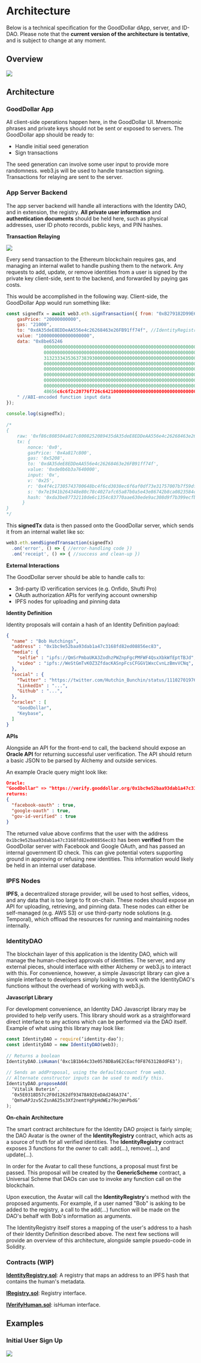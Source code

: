# Architecture
Below is a technical specification for the GoodDollar dApp, server, and ID-DAO. Please note that the **current version of the architecture is tentative**, and is subject to change at any moment.

## Overview

![](./img/out/Architecture_Overview.png)

## Architecture

### GoodDollar App

All client-side operations happen here, in the GoodDollar UI. Mnemonic phrases and private keys should not be sent or exposed to servers. The GoodDollar app should be ready to:

- Handle initial seed generation
- Sign transactions

The seed generation can involve some user input to provide more randomness. web3.js will be used to handle transaction signing. Transactions for relaying are sent to the server.

### App Server Backend

The app server backend will handle all interactions with the Identity DAO, and in extension, the registry. **All private user information** and **authentication documents** should be held here, such as physical addresses, user ID photo records, public keys, and PIN hashes. 

**Transaction Relaying**

![](./img/out/Transaction_Relay.png)

Every send transaction to the Ethereum blockchain requires gas, and managing an internal wallet to handle pushing them to the network. Any requests to add, update, or remove identities from a user is signed by the private key client-side, sent to the backend, and forwarded by paying gas costs.


This would be accomplished in the following way. Client-side, the GoodDollar App would run something like:
```javascript
const signedTx = await web3.eth.signTransaction({ from: "0xB279182D99E65703F0076E4812653aaB85FCA0f0",
    gasPrice: "20000000000",
    gas: "21000",
    to: "0xdA35deE8EDDeAA556e4c26268463e26FB91ff74f", //IdentityRegistryScheme contract
    value: "1000000000000000000",
    data: "0x8be65246
              0000000000000000000000000000000000000000000000000000000000000123        
              0000000000000000000000000000000000000000000000000000000000000080
              3132333435363738393000000000000000000000000000000000000000000000
              00000000000000000000000000000000000000000000000000000000000000e0
              0000000000000000000000000000000000000000000000000000000000000002
              0000000000000000000000000000000000000000000000000000000000000456
              0000000000000000000000000000000000000000000000000000000000000789
              000000000000000000000000000000000000000000000000000000000000000d
              48656c6c6f2c20776f726c642100000000000000000000000000000000000000
    " //ABI-encoded function input data
});
    
console.log(signedTx);
    
/*
{
    raw: '0xf86c808504a817c8008252089435dA35deE8EDDeAA556e4c26268463e26FB91ff74f880de0b6b3a76400008025a04f4c17305743700648bc4f6cd3038ec6f6af0df73e31757007b7f59df7bee88da07e1941b264348e80c78c4027afc65a87b0a5e43e86742b8ca0823584c6788fd0',
    tx: {
        nonce: '0x0',
        gasPrice: '0x4a817c800',
        gas: '0x5208',
        to: '0xdA35deE8EDDeAA556e4c26268463e26FB91ff74f',
        value: '0xde0b6b3a7640000',
        input: '0x',
        v: '0x25',
        r: '0x4f4c17305743700648bc4f6cd3038ec6f6af0df73e31757007b7f59df7bee88d',
        s: '0x7e1941b264348e80c78c4027afc65a87b0a5e43e86742b8ca0823584c6788fd0',
        hash: '0xda3be87732110de6c1354c83770aae630ede9ac308d9f7b399ecfba23d923384'
      }
}
*/
```
This **signedTx** data is then passed onto the GoodDollar server, which sends it from an internal wallet like so:

```javascript
web3.eth.sendSignedTransaction(signedTx)
  .on('error', () => { //error-handling code })
  .on('receipt', () => { //success and clean-up })
```

**External Interactions**

The GoodDollar server should be able to handle calls to:

- 3rd-party ID verification services (e.g. Onfido, Shufti Pro)
- OAuth authorization APIs for verifying account ownership
- IPFS nodes for uploading and pinning data

**Identity Definition**

Identity proposals will contain a hash of an Identity Definition payload:

```JSON
{
  "name" : "Bob Hutchings",
  "address" : "0x1bc9e52baa93dab1a47c3168fd82ed08856ec83", 
  "media": {
    "selfie" : "ipfs://QmSrPmbaUKA3ZodhzPWZnpFgcPMFWF4QsxXbkWfEptTBJd",
    "video" : "ipfs://WeStGmTvKOZ3ZfdacKASnpFcsCFGGV1WxcCvnLzBmvVCNq",
  },
  "social" : {
    "Twitter" : "https://twitter.com/Hutchin_Bunchin/status/1110270197665951744",
    "LinkedIn" : "...",
    "Github" : "...",
  },
  "oracles" : [
    "GoodDollar",
    "Keybase",
  ]
}
```
**APIs**

Alongside an API for the front-end to call, the backend should expose an **Oracle API** for returning successful user verification. The API should return a basic JSON to be parsed by Alchemy and outside services. 

An example Oracle query might look like:
```JSON
Oracle:
"GoodDollar" => "https://verify.gooddollar.org/0x1bc9e52baa93dab1a47c3168fd82ed08856ec83"
returns:
{
  "facebook-oauth" : true,
  "google-oauth" : true,
  "gov-id-verified" : true
}
```

The returned value above confirms that the user with the address `0x1bc9e52baa93dab1a47c3168fd82ed08856ec83` has been **verified** from the GoodDollar server with Facebook and Google OAuth, and has passed an internal government ID check. This can give potential voters supporting ground in approving or refusing new identities. This information would likely be held in an internal user database.

### IPFS Nodes

**IPFS**, a decentralized storage provider, will be used to host selfies, videos, and any data that is too large to fit on-chain. These nodes should expose an API for uploading, retrieving, and pinning data. These nodes can either be self-managed (e.g. AWS S3) or use third-party node solutions (e.g. Temporal), which offload the resources for running and maintaining nodes internally. 

### IdentityDAO

The blockchain layer of this application is the Identity DAO, which will manage the human-checked approvals of identities. The server, and any external pieces, should interface with either Alchemy or web3.js to interact with this. For convenience, however, a simple Javascript library can give a simple interface to developers simply looking to work with the IdentityDAO's functions without the overhead of working with web3.js.

**Javascript Library**

For development convenience, an Identity DAO Javascript library may be provided to help verify users. This library should work as a straightforward direct interface to any actions which can be performed via the DAO itself. Example of what using this library may look like:

```javascript
const IdentityDAO = require(‘identity-dao’);
const identityDAO = new IdentityDAO(web3);
    
// Returns a boolean
IdentityDAO.isHuman(‘0xc1B1b64c33e0578DBa9E2CEacf0F8763128ddF63’);
    
// Sends an addProposal, using the defaultAccount from web3.
// Alternate constructor inputs can be used to modify this.
IdentityDAO.proposeAdd(
  ‘Vitalik Buterin’,
  ‘0x5E0318D57c2F0d1262df93478A92EeDAd246A374’,
  ‘QmYwAPJzv5CZsnA625s3Xf2nemtYgPpHdWEz79ojWnPbdG’
);
```

**On-chain Architecture**

The smart contract architecture for the Identity DAO project is fairly simple; the DAO Avatar is the owner of the **IdentityRegistry** contract, which acts as a source of truth for all verified identities. The **IdentityRegistry** contract exposes 3 functions for the owner to call: add(...), remove(...), and update(...).

In order for the Avatar to call these functions, a proposal must first be passed. This proposal will be created by the **GenericScheme** contract, a Universal Scheme that DAOs can use to invoke any function call on the blockchain.

Upon execution, the Avatar will call the **IdentityRegistry**'s method with the proposed arguments. For example, if a user named "Bob" is asking to be added to the registry, a call to the add(...) function will be made on the DAO's behalf with Bob's information as arguments.

The IdentityRegistry itself stores a mapping of the user's address to a hash of their Identity Definition described above. The next few sections will provide an overview of this architecture, alongside sample psuedo-code in Solidity.

### Contracts (WIP)

[**IdentityRegistry.sol**](../contracts/IdentityRegistry.sol): A registry that maps an address to an IPFS hash that contains the human's metadata.  

[**IRegistry.sol**](../contracts/IRegistry.sol): Registry interface.  

[**IVerifyHuman.sol**](../contracts/IVerifyHuman.sol): isHuman interface.  

## Examples

### Initial User Sign Up

![](./img/out/Process_Flow_Sign_Up.png)
